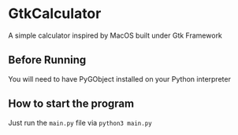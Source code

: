 # GtkCalculator
 A simple calculator inspired by MacOS built under Gtk Framework

## Before Running
You will need to have PyGObject installed on your Python interpreter

## How to start the program
Just run the `main.py` file via `python3 main.py`
